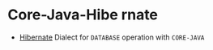 # Core-Java-Hibe rnate
* [Hibernate](http://hibernate.org/orm/documentation/5.2/) Dialect for `DATABASE` operation with `CORE-JAVA` 
